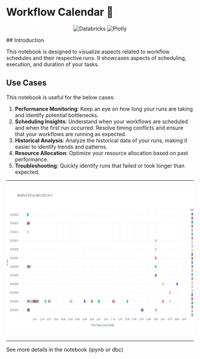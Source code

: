 <h1>Workflow Calendar 📆</h1>
<p align="center">
    <img alt="Databricks" src="https://img.shields.io/badge/Databricks-FF3621.svg?style=for-the-badge&logo=Databricks&logoColor=white" />
    <img alt="Plotly" src="https://img.shields.io/badge/Plotly-3F4F75.svg?style=for-the-badge&logo=Plotly&logoColor=white" />
</p>
## Introduction

This notebook is designed to visualize aspects related to workflow schedules and their respective runs. It showcases aspects of scheduling, execution, and duration of your tasks.

## Use Cases

This notebook is useful for the below cases:

1. **Performance Monitoring**: Keep an eye on how long your runs are taking and identify potential bottlenecks.
2. **Scheduling Insights**: Understand when your workflows are scheduled and when the first run occurred. Resolve timing conflicts and ensure that your workflows are running as expected.
3. **Historical Analysis**: Analyze the historical data of your runs, making it easier to identify trends and patterns.
4. **Resource Allocation**: Optimize your resource allocation based on past performance.
5. **Troubleshooting**: Quickly identify runs that failed or took longer than expected.

---

<img src="./assets/example_viz.png" height="400" width="2000"></img>

---

See more details in the notebook (ipynb or dbc)
